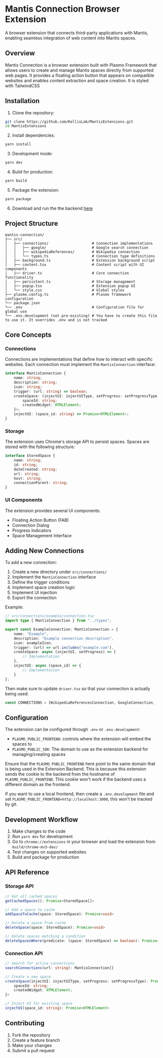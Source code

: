 # Mantis Connection Browser Extension

A browser extension that connects third-party applications with Mantis, enabling seamless integration of web content into Mantis spaces.

## Overview

Mantis Connection is a browser extension built with Plasmo Framework that allows users to create and manage Mantis spaces directly from supported web pages. It provides a floating action button that appears on compatible websites and enables content extraction and space creation. It is styled with TailwindCSS

## Installation

1. Clone the repository:
```bash
git clone https://github.com/KellisLab/MantisExtensions.git
cd MantisExtensions
```

2. Install dependencies:
```bash
yarn install
```

3. Development mode:
```bash
yarn dev
```

4. Build for production:
```bash
yarn build
```

5. Package the extension:
```bash
yarn package
```

6. Download and run the the backend  [here](https://github.com/KellisLab/MantisExtensionsBackend.git)

## Project Structure

```
mantis-connection/
├── src/
│   ├── connections/                    # Connection implementations
│   │   ├── google/                     # Google search connection
│   │   ├── wikipediaReferences/        # Wikipedia connection
│   │   └── types.ts                    # Connection type definitions
│   ├── background.ts                   # Extension background script
│   ├── content.tsx                     # Content script with UI components
│   ├── driver.ts                       # Core connection functionality
│   ├── persistent.ts                   # Storage management
│   ├── popup.tsx                       # Extension popup UI
│   └── style.css                       # Global styles
├── plasmo.config.ts                    # Plasmo framework configuration
└── package.json
└── .env                                # Configuration file for global use
└── .env.development (not pre-existing) # You have to create this file to use it. It overrides .env and is not tracked
```

## Core Concepts

### Connections

Connections are implementations that define how to interact with specific websites. Each connection must implement the `MantisConnection` interface:

```typescript
interface MantisConnection {
    name: string;
    description: string;
    icon: string;
    trigger: (url: string) => boolean;
    createSpace: (injectUI: injectUIType, setProgress: setProgressType) => Promise<{
        spaceId: string;
        createdWidget: HTMLElement;
    }>;
    injectUI: (space_id: string) => Promise<HTMLElement>;
}
```

### Storage

The extension uses Chrome's storage API to persist spaces. Spaces are stored with the following structure:

```typescript
interface StoredSpace {
    name: string;
    id: string;
    dateCreated: string;
    url: string;
    host: string;
    connectionParent: string;
}
```

### UI Components

The extension provides several UI components:
- Floating Action Button (FAB)
- Connection Dialog
- Progress Indicators
- Space Management Interface

## Adding New Connections

To add a new connection:

1. Create a new directory under `src/connections/`
2. Implement the `MantisConnection` interface
3. Define the trigger conditions
4. Implement space creation logic
5. Implement UI injection
6. Export the connection

Example:

```typescript
// src/connections/example/connection.tsx
import type { MantisConnection } from "../types";

export const ExampleConnection: MantisConnection = {
    name: "Example",
    description: "Example connection description",
    icon: exampleIcon,
    trigger: (url) => url.includes("example.com"),
    createSpace: async (injectUI, setProgress) => {
        // Implementation
    },
    injectUI: async (space_id) => {
        // Implementation
    }
};
```

Then make sure to update `driver.tsx` so that your connection is actually being used:

```typescript driver.tsx
const CONNECTIONS = [WikipediaReferencesConnection, GoogleConnection, ..., YourConnectionHere];
```

## Configuration

The extension can be configured through `.env` or `.env.development`:

* `PLASMO_PUBLIC_FRONTEND`: controls where the extension will embed the spaces to
* `PLASMO_PUBLIC_SDK`: The domain to use as the extension backend for managing/creating spaces

Ensure that the `PLASMO_PUBLIC_FRONTEND` here point to the same domain that is being used in the Extension Backend. This is because this extension sends the cookie to the backend from the hostname of `PLASMO_PUBLIC_FRONTEND`. This cookie won't work if the backend uses a different domain as the frontend.

If you want to use a local frontend, then create a `.env.development` file and set `PLASMO_PUBLIC_FRONTEND=http://localhost:3000`, this won't be tracked by git.

## Development Workflow

1. Make changes to the code
2. Run `yarn dev` for development
3. Go to `chrome://extensions` in your browser and load the extension from `build/chrome-mv3-dev/`
4. Test changes on supported websites
5. Build and package for production

## API Reference

### Storage API

```typescript
// Get all cached spaces
getCachedSpaces(): Promise<StoredSpace[]>

// Add a space to cache
addSpaceToCache(space: StoredSpace): Promise<void>

// Delete a space from cache
deleteSpace(space: StoredSpace): Promise<void>

// Delete spaces matching a condition
deleteSpacesWhere(predicate: (space: StoredSpace) => boolean): Promise<void>
```

### Connection API

```typescript
// Search for active connections
searchConnections(url: string): MantisConnection[]

// Create a new space
createSpace(injectUI: injectUIType, setProgress: setProgressType): Promise<{
    spaceId: string;
    createdWidget: HTMLElement;
}>

// Inject UI for existing space
injectUI(space_id: string): Promise<HTMLElement>
```

## Contributing

1. Fork the repository
2. Create a feature branch
3. Make your changes
4. Submit a pull request